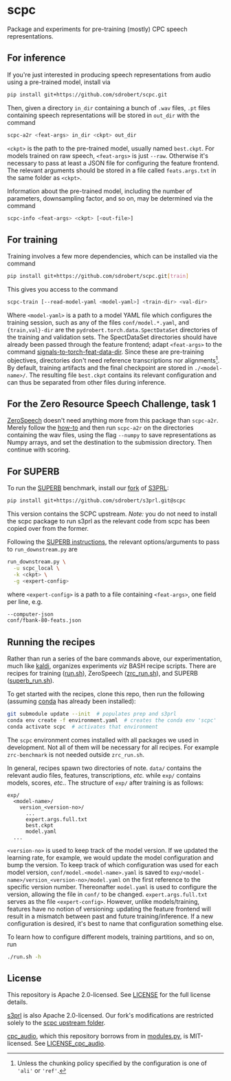 # scpc

Package and experiments for pre-training (mostly) CPC speech representations.

## For inference

If you're just interested in producing speech representations from audio using
a pre-trained model, install via

``` sh
pip install git+https://github.com/sdrobert/scpc.git
```

Then, given a directory `in_dir` containing a bunch of `.wav` files, `.pt`
files containing speech representations will be stored in `out_dir` with
the command

``` sh
scpc-a2r <feat-args> in_dir <ckpt> out_dir
```

`<ckpt>` is the path to the pre-trained model, usually named `best.ckpt`.
For models trained on raw speech, `<feat-args>` is just `--raw`. Otherwise it's
necessary to pass at least a JSON file for configuring the feature frontend.
The relevant arguments should be stored in a file called `feats.args.txt` in
the same folder as `<ckpt>`.

Information about the pre-trained model, including the number of parameters,
downsampling factor, and so on, may be determined via the command

``` sh
scpc-info <feat-args> <ckpt> [<out-file>]
```

## For training

Training involves a few more dependencies, which can be installed via the
command

``` sh
pip install git+https://github.com/sdrobert/scpc.git[train]
```

This gives you access to the command

``` sh
scpc-train [--read-model-yaml <model-yaml>] <train-dir> <val-dir>
```

Where `<model-yaml>` is a path to a model YAML file which configures the
training session, such as any of the files `conf/model.*.yaml`, and
`{train,val}-dir` are the `pydrobert.torch.data.SpectDataSet` directories of
the training and validation sets. The SpectDataSet directories should have
already been passed through the feature frontend; adapt `<feat-args>` to the
command
[signals-to-torch-feat-data-dir](https://pydrobert-speech.readthedocs.io/en/latest/cli.html#signals-to-torch-feat-dir).
Since these are pre-training objectives, directories don't need reference
transcriptions nor alignments[^1]. By default, training artifacts and the final
checkpoint are stored in `./<model-name>/`. The resulting file `best.ckpt`
contains its relevant configuration and can thus be separated from other files
during inference.

## For the Zero Resource Speech Challenge, task 1

[ZeroSpeech](https://zerospeech.com/) doesn't need anything more from this
package than `scpc-a2r`. Merely follow the
[how-to](https://zerospeech.com/tasks/task_1/how_to/) and then run `scpc-a2r`
on the directories containing the wav files, using the flag `--numpy` to save
representations as Numpy arrays, and set the destination to the submission
directory. Then continue with scoring.

## For SUPERB

To run the [SUPERB](https://superbbenchmark.org/) benchmark, install our
[fork](https://github.com/sdrobert/s3prl/tree/scpc) of
[S3PRL](https://s3prl.github.io/s3prl/):

``` sh
pip install git+https://github.com/sdrobert/s3prl.git@scpc
```

This version contains the SCPC upstream. _Note:_ you do not need to install the
scpc package to run s3prl as the relevant code from scpc has been copied over
from the former.

Following the [SUPERB
instructions](https://github.com/s3prl/s3prl/blob/main/s3prl/downstream/docs/superb.md),
the relevant options/arguments to pass to `run_downstream.py` are

``` sh
run_downstream.py \
  -u scpc_local \
  -k <ckpt> \
  -g <expert-config>
```

where `<expert-config>` is a path to a file containing `<feat-args>`, one
field per line, e.g.

``` sh
--computer-json
conf/fbank-80-feats.json
```

## Running the recipes

Rather than run a series of the bare commands above, our experimentation, much
like [kaldi](https://kaldi-asr.org/), organizes experiments _viz_ BASH recipe
scripts. There are recipes for training ([run.sh](./run.sh)), ZeroSpeech
([zrc_run.sh](./scripts/zrc_run.sh)), and SUPERB
([superb_run.sh](./scripts/superb_run.sh)).

To get started with the recipes, clone this repo, then run the following
(assuming [conda](https://conda.org/) has already been installed):

``` sh
git submodule update --init  # populates prep and s3prl
conda env create -f environment.yaml  # creates the conda env 'scpc'
conda activate scpc  # activates that environment
```

The `scpc` environment comes installed with all packages we used in
development. Not all of them will be necessary for all recipes. For example
`zrc-benchmark` is not needed outside `zrc_run.sh`.

In general, recipes spawn two directories of note. `data/` contains the
relevant audio files, features, transcriptions, _etc._ while `exp/` contains
models, scores, _etc._. The structure of `exp/` after training is as follows:

```text
exp/
  <model-name>/
    version_<version-no>/
      ...
      expert.args.full.txt
      best.ckpt
      model.yaml
  ...
```

`<version-no>` is used to keep track of the model version. If we updated the
learning rate, for example, we would update the model configuration and bump
the version. To keep track of which configuration was used for each model
version, `conf/model.<model-name>.yaml` is saved to
`exp/<model-name>/version_<version-no>/model.yaml` on the first reference to
the specific version number. Thereonafter `model.yaml` is used to configure
the version, allowing the file in `conf/` to be changed. `expert.args.full.txt`
serves as the file `<expert-config>`. However, unlike models/training, features
have no notion of versioning: updating the feature frontend will result in a
mismatch between past and future training/inference. If a new configuration is
desired, it's best to name that configuration something else.

To learn how to configure different models, training partitions, and so on,
run

``` sh
./run.sh -h
```

## License

This repository is Apache 2.0-licensed. See [LICENSE](LICENSE) for the full
license details.

[s3prl](https://github.com/s3prl/s3prl) is also Apache 2.0-licensed. Our fork's
modifications are restricted solely to the [scpc upstream
folder](s3prl/s3prl/upstream/scpc).

[cpc_audio](https://github.com/facebookresearch/CPC_audio), which this
repository borrows from in [modules.py](src/scpc/modules.py), is MIT-licensed.
See [LICENSE_cpc_audio](LICENSE_cpc_audio).

[^1]: Unless the chunking policy specified by the configuration is one of
      `'ali'` or `'ref'`.
